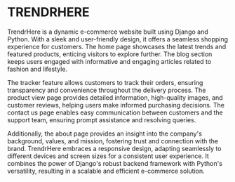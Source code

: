 # TRENDRHERE

TrendrHere is a dynamic e-commerce website built using Django and Python. With a sleek and user-friendly design, it offers a seamless shopping experience for customers. The home page showcases the latest trends and featured products, enticing visitors to explore further. The blog section keeps users engaged with informative and engaging articles related to fashion and lifestyle.

The tracker feature allows customers to track their orders, ensuring transparency and convenience throughout the delivery process. The product view page provides detailed information, high-quality images, and customer reviews, helping users make informed purchasing decisions. The contact us page enables easy communication between customers and the support team, ensuring prompt assistance and resolving queries.

Additionally, the about page provides an insight into the company's background, values, and mission, fostering trust and connection with the brand. TrendrHere embraces a responsive design, adapting seamlessly to different devices and screen sizes for a consistent user experience. It combines the power of Django's robust backend framework with Python's versatility, resulting in a scalable and efficient e-commerce solution.


